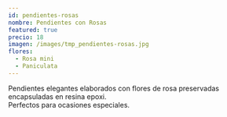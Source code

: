 ```yaml
---
id: pendientes-rosas
nombre: Pendientes con Rosas
featured: true
precio: 18
imagen: /images/tmp_pendientes-rosas.jpg
flores:
  - Rosa mini
  - Paniculata
---
```


Pendientes elegantes elaborados con flores de rosa preservadas encapsuladas en resina epoxi.  
Perfectos para ocasiones especiales.
